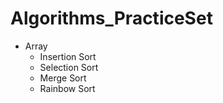 # Algorithms_PracticeSet
- Array
  - Insertion Sort
  - Selection Sort
  - Merge Sort
  - Rainbow Sort
